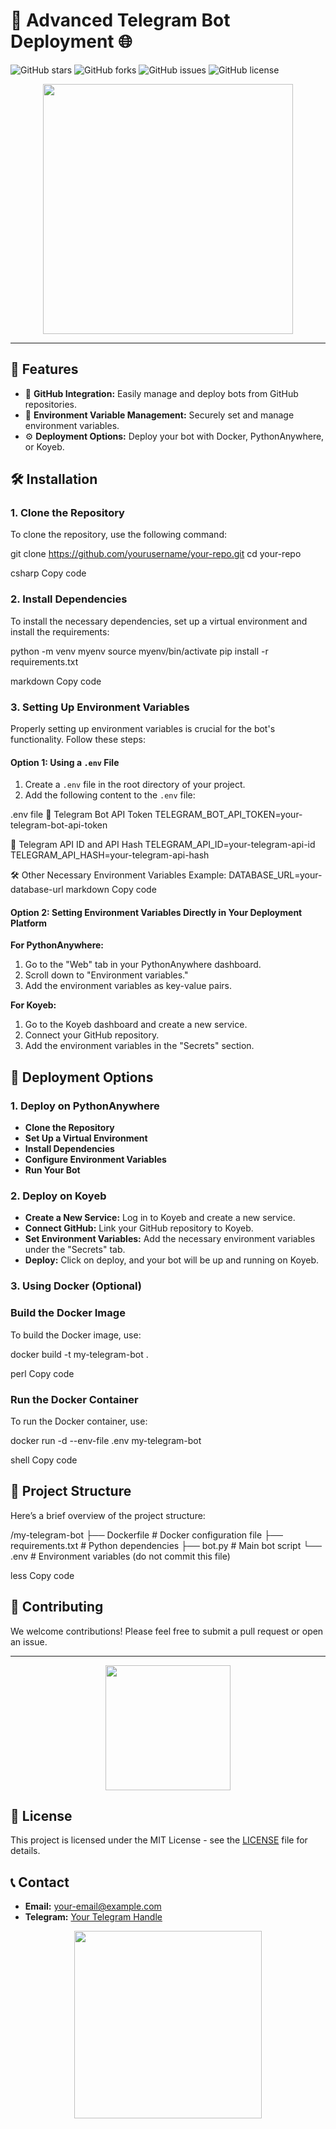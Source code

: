# 🚀 Advanced Telegram Bot Deployment 🌐

![GitHub stars](https://img.shields.io/github/stars/yourusername/your-repo?color=brightgreen&style=for-the-badge)
![GitHub forks](https://img.shields.io/github/forks/yourusername/your-repo?color=orange&style=for-the-badge)
![GitHub issues](https://img.shields.io/github/issues/yourusername/your-repo?color=red&style=for-the-badge)
![GitHub license](https://img.shields.io/github/license/yourusername/your-repo?style=for-the-badge)

<p align="center">
  <img src="https://media.giphy.com/media/3oKIPwoeGErMmaI43S/giphy.gif" width="400" />
</p>

---

## 🎨 Features

- 🎉 **GitHub Integration:** Easily manage and deploy bots from GitHub repositories.
- 🔐 **Environment Variable Management:** Securely set and manage environment variables.
- ⚙️ **Deployment Options:** Deploy your bot with Docker, PythonAnywhere, or Koyeb.

## 🛠️ Installation

### 1. Clone the Repository

To clone the repository, use the following command:

git clone https://github.com/yourusername/your-repo.git cd your-repo

csharp
Copy code

### 2. Install Dependencies

To install the necessary dependencies, set up a virtual environment and install the requirements:

python -m venv myenv source myenv/bin/activate pip install -r requirements.txt

markdown
Copy code

### 3. Setting Up Environment Variables

Properly setting up environment variables is crucial for the bot's functionality. Follow these steps:

#### **Option 1: Using a `.env` File**

1. Create a `.env` file in the root directory of your project.
2. Add the following content to the `.env` file:

.env file
🔑 Telegram Bot API Token
TELEGRAM_BOT_API_TOKEN=your-telegram-bot-api-token

📲 Telegram API ID and API Hash
TELEGRAM_API_ID=your-telegram-api-id TELEGRAM_API_HASH=your-telegram-api-hash

🛠️ Other Necessary Environment Variables
Example:
DATABASE_URL=your-database-url
markdown
Copy code

#### **Option 2: Setting Environment Variables Directly in Your Deployment Platform**

**For PythonAnywhere:**

1. Go to the "Web" tab in your PythonAnywhere dashboard.
2. Scroll down to "Environment variables."
3. Add the environment variables as key-value pairs.

**For Koyeb:**

1. Go to the Koyeb dashboard and create a new service.
2. Connect your GitHub repository.
3. Add the environment variables in the "Secrets" section.

## 🚀 Deployment Options

### 1. Deploy on PythonAnywhere

- **Clone the Repository**
- **Set Up a Virtual Environment**
- **Install Dependencies**
- **Configure Environment Variables**
- **Run Your Bot**

### 2. Deploy on Koyeb

- **Create a New Service:** Log in to Koyeb and create a new service.
- **Connect GitHub:** Link your GitHub repository to Koyeb.
- **Set Environment Variables:** Add the necessary environment variables under the "Secrets" tab.
- **Deploy:** Click on deploy, and your bot will be up and running on Koyeb.

### 3. Using Docker (Optional)

### Build the Docker Image

To build the Docker image, use:

docker build -t my-telegram-bot .

perl
Copy code

### Run the Docker Container

To run the Docker container, use:

docker run -d --env-file .env my-telegram-bot

shell
Copy code

## 📂 Project Structure

Here’s a brief overview of the project structure:

/my-telegram-bot ├── Dockerfile # Docker configuration file ├── requirements.txt # Python dependencies ├── bot.py # Main bot script └── .env # Environment variables (do not commit this file)

less
Copy code

## 🎉 Contributing

We welcome contributions! Please feel free to submit a pull request or open an issue.

---

<p align="center">
  <img src="https://media.giphy.com/media/xThta4y5pZtxLqh3V6/giphy.gif" width="200" />
</p>

## 📄 License

This project is licensed under the MIT License - see the [LICENSE](LICENSE) file for details.

## 📞 Contact

- **Email:** [your-email@example.com](mailto:your-email@example.com)
- **Telegram:** [Your Telegram Handle](https://t.me/yourhandle)

<p align="center">
  <img src="https://media.giphy.com/media/13HgwGsXF0aiGY/giphy.gif" width="300" />
</p>
